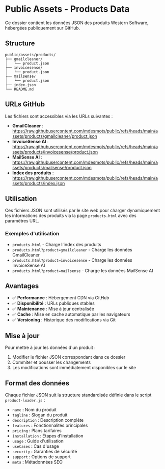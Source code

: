 # Public Assets - Products Data

Ce dossier contient les données JSON des produits Western Software, hébergées publiquement sur GitHub.

## Structure

```
public/assets/products/
├── gmailcleaner/
│   └── product.json
├── invoicesense/
│   └── product.json
├── mailsense/
│   └── product.json
├── index.json
└── README.md
```

## URLs GitHub

Les fichiers sont accessibles via les URLs suivantes :

- **GmailCleaner** : https://raw.githubusercontent.com/mdesmots/public/refs/heads/main/assets/products/gmailcleaner/product.json
- **InvoiceSense AI** : https://raw.githubusercontent.com/mdesmots/public/refs/heads/main/assets/products/invoicesense/product.json
- **MailSense AI** : https://raw.githubusercontent.com/mdesmots/public/refs/heads/main/assets/products/mailsense/product.json
- **Index des produits** : https://raw.githubusercontent.com/mdesmots/public/refs/heads/main/assets/products/index.json

## Utilisation

Ces fichiers JSON sont utilisés par le site web pour charger dynamiquement les informations des produits via la page `products.html` avec des paramètres URL.

### Exemples d'utilisation

- `products.html` - Charge l'index des produits
- `products.html?product=gmailcleaner` - Charge les données GmailCleaner
- `products.html?product=invoicesense` - Charge les données InvoiceSense AI
- `products.html?product=mailsense` - Charge les données MailSense AI

## Avantages

- ✅ **Performance** : Hébergement CDN via GitHub
- ✅ **Disponibilité** : URLs publiques stables
- ✅ **Maintenance** : Mise à jour centralisée
- ✅ **Cache** : Mise en cache automatique par les navigateurs
- ✅ **Versioning** : Historique des modifications via Git

## Mise à jour

Pour mettre à jour les données d'un produit :

1. Modifier le fichier JSON correspondant dans ce dossier
2. Commiter et pousser les changements
3. Les modifications sont immédiatement disponibles sur le site

## Format des données

Chaque fichier JSON suit la structure standardisée définie dans le script `product-loader.js` :

- `name` : Nom du produit
- `tagline` : Slogan du produit
- `description` : Description complète
- `features` : Fonctionnalités principales
- `pricing` : Plans tarifaires
- `installation` : Étapes d'installation
- `usage` : Guide d'utilisation
- `useCases` : Cas d'usage
- `security` : Garanties de sécurité
- `support` : Options de support
- `meta` : Métadonnées SEO
